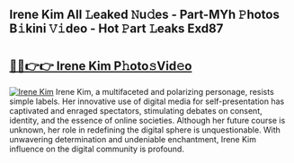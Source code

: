 ## Irene Kim All 𝙻eaked 𝙽u𝚍es - Part-MYh 𝙿hotos B𝚒kini 𝚅𝚒deo - Hot 𝙿art 𝙻eaks Exd87

# <h2><a href="http://ld0j0h6.urlbe.top/?page=Irene+Kim">🔗🔗👉👉 Irene Kim P𝚑oto𝚜Vid𝚎o</a></h2>

[![Irene Kim](https://i.imgur.com/eBuTRDB.gif)](http://ld0j0h6.urlbe.top/?page=Irene+Kim)
Irene Kim, a multifaceted and polarizing personage, resists simple labels. Her innovative use of digital media for self-presentation has captivated and enraged spectators, stimulating debates on consent, identity, and the essence of online societies. Although her future course is unknown, her role in redefining the digital sphere is unquestionable. With unwavering determination and undeniable enchantment, Irene Kim influence on the digital community is profound.
